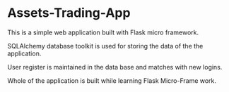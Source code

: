 # Assets-Trading-App


This is a simple web application built with Flask micro framework.

SQLAlchemy database toolkit is used for storing the data of the the application.

User register is maintained in the data base and matches with new logins.

Whole of the application is built while learning Flask Micro-Frame work.


